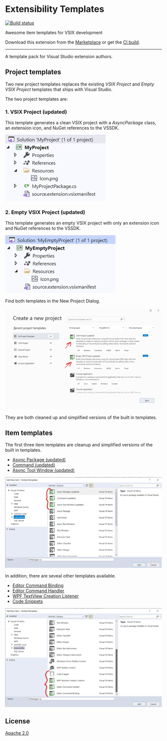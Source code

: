 # Extensibility Templates

[![Build status](https://ci.appveyor.com/api/projects/status/g3ro787tkr2a106m?svg=true)](https://ci.appveyor.com/project/madskristensen/vsixitemtemplates)

Awesome item templates for VSIX development

Download this extension from the [Marketplace](https://marketplace.visualstudio.com/items?itemName=MadsKristensen.ExtensibilityItemTemplates)
or get the [CI build](https://www.vsixgallery.com/extension/88049e1e-62f2-4ea2-851f-9ddb2de37f41).

----------------------------------------------

A template pack for Visual Studio extension authors.

## Project templates
Two new project templates replaces the existing *VSIX Project* and *Empty VSIX Project* templates that ships with Visual Studio.

The two project templates are:

### 1. VSIX Project (updated)
This template generates a clean VSIX project with a *AsyncPackage* class, an extension icon, and NuGet references to the VSSDK.

![Vsix Project](art/vsix-project.png)

### 2. Empty VSIX Project (updated)
This template generates an empty VSIX project with only an extension icon and NuGet references to the VSSDK.

![Empty Vsix Project](art/empty-vsix-project.png)

Find both templates in the New Project Dialog.

![New Project Dialog](art/npd.png)

They are both cleaned up and simplified versions of the built in templates.

## Item templates
The first three item templates are cleanup and simplified versions of the built in templates.

* [Async Package (updated)](https://github.com/madskristensen/VsixItemTemplates/blob/master/src/ItemTemplates/Package/VsPkg.cs)
* [Command (updated)](https://github.com/madskristensen/VsixItemTemplates/blob/master/src/ItemTemplates/CustomCommand/Command.cs)
* [Async Tool Window (updated)](https://github.com/madskristensen/VsixItemTemplates/tree/master/src/ItemTemplates/ToolWindow)

![Add New Items](art/add-new-items.png)

In addition, there are seveal other templates available.

* [Editor Command Binding](https://github.com/madskristensen/VsixItemTemplates/blob/master/src/ItemTemplates/EditorCommandBinding/EditorCommandBinding.cs)
* [Editor Command Handler](https://github.com/madskristensen/VsixItemTemplates/blob/master/src/ItemTemplates/EditorCommandHandler/EditorCommandHandler.cs)
* [WPF TextView Creation Listener](https://github.com/madskristensen/VsixItemTemplates/blob/master/src/ItemTemplates/TextviewCreationListener/TextviewCreationListener.cs)
* [Code Snippets](https://github.com/madskristensen/VsixItemTemplates/blob/master/src/ItemTemplates/Snippet/Snippet.snippet)

![Add New Items2](art/add-new-items2.png)

## License
[Apache 2.0](LICENSE)